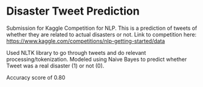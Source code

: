 # Disaster Tweet Prediction
Submission for Kaggle Competition for NLP. This is a prediction of tweets of whether they are related to actual disasters or not. Link to competition here: https://www.kaggle.com/competitions/nlp-getting-started/data

Used NLTK library to go through tweets and do relevant processing/tokenization. Modeled using Naive Bayes to predict whether Tweet was a real disaster (1) or not (0).

Accuracy score of 0.80
